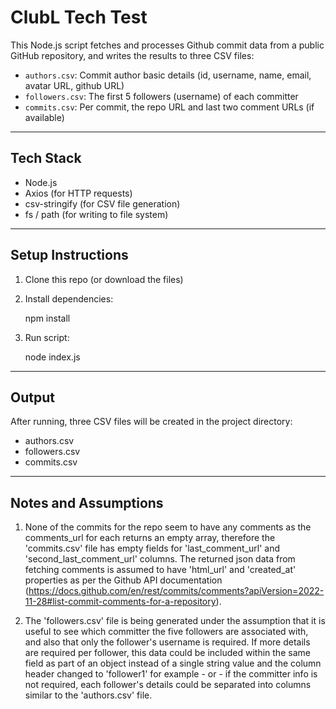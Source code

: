 # ClubL Tech Test

This Node.js script fetches and processes Github commit data from a public GitHub repository, and writes the results to three CSV files:
   - `authors.csv`: Commit author basic details (id, username, name, email, avatar URL, github URL)
   - `followers.csv`: The first 5 followers (username) of each committer
   - `commits.csv`: Per commit, the repo URL and last two comment URLs (if available)

---

## Tech Stack

- Node.js
- Axios (for HTTP requests)
- csv-stringify (for CSV file generation)
- fs / path (for writing to file system)

---

## Setup Instructions

1. Clone this repo (or download the files)

2. Install dependencies:

   npm install

3. Run script:

   node index.js

---

## Output

After running, three CSV files will be created in the project directory:

- authors.csv
- followers.csv
- commits.csv

---

## Notes and Assumptions

1. None of the commits for the repo seem to have any comments as the comments_url for each returns an empty array, therefore the 'commits.csv' file has empty fields for 'last_comment_url' and 'second_last_comment_url' columns. The returned json data from fetching comments is assumed to have 'html_url' and 'created_at' properties as per the Github API documentation (https://docs.github.com/en/rest/commits/comments?apiVersion=2022-11-28#list-commit-comments-for-a-repository).

2. The 'followers.csv' file is being generated under the assumption that it is useful to see which committer the five followers are associated with, and also that only the follower's username is required. If more details are required per follower, this data could be included within the same field as part of an object instead of a single string value and the column header changed to 'follower1' for example - or - if the committer info is not required, each follower's details could be separated into columns similar to the 'authors.csv' file.